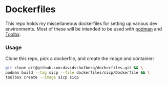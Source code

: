 # Dockerfiles

This repo holds my miscellaneous dockerfiles for setting up various dev environments. Most of these will be intended to be used with [podman][podman] and [Toolbx][toolbx].

### Usage

Clone this repo, pick a dockerfile, and create the image and container:

```bash
git clone git@github.com:davidscholberg/dockerfiles.git && \
podman build --tag sicp --file dockerfiles/sicp/Dockerfile && \
toolbox create --image sicp sicp
```

[podman]: https://podman.io/
[toolbx]: https://docs.fedoraproject.org/en-US/fedora-silverblue/toolbox/

